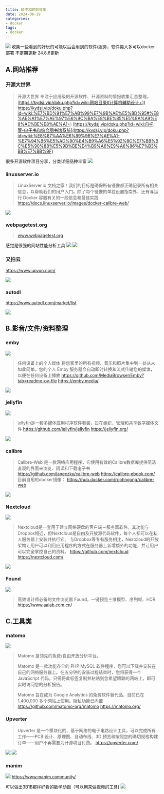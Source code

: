 ```yaml
---
title: 软件和网站收集
date: 2024-06-19
categories:
- docker
tags:
- docker
---
```

![](images/20240619114459.png)
收集一些看到的好玩的可能以后会用到的软件/服务，软件类大多可以docker部署
不定期更新
24.8.6更新

## A.网站推荐
### 开源大世界
>开源大世界 专注于应用级的开源软件、开源资料的情报收集汇总整理。
[https://kydsj.vip/doku.php?id=wiki:网站目录#计算机辅助设计+](
https://kydsj.vip/doku.php?id=wiki:%E7%BD%91%E7%AB%99%E7%9B%AE%E5%BD%95#%E8%AE%A1%E7%AE%97%E6%9C%BA%E8%BE%85%E5%8A%A9%E8%AE%BE%E8%AE%A1+)
[https://kydsj.vip/doku.php?id=wiki:自托管-电子书和综合图书馆系统](https://kydsj.vip/doku.php?id=wiki:%E8%87%AA%E6%89%98%E7%AE%A1-%E7%94%B5%E5%AD%90%E4%B9%A6%E5%92%8C%E7%BB%BC%E5%90%88%E5%9B%BE%E4%B9%A6%E9%A6%86%E7%B3%BB%E7%BB%9F)


很多开源软件项目分享，分类详细品种丰富
![](images/20240619113833.png)




### linuxserver.io
 >LinuxServer.io 文档之家！我们的目标是确保所有镜像都正确记录所有相关信息，以帮助我们的用户入门。除了每个镜像的单独设置指南外，还有与运行 Docker 容器有关的一般信息和最佳实践
 https://docs.linuxserver.io/images/docker-calibre-web/

 ![](images/20240619114936.png)

 <!-- more -->

### webpagetest.org
>www.webpagetest.org

感觉是很强的网站性能分析工具
![](images/20240806152808.png)
![](images/20240806152822.png)

### 又拍云
https://www.upyun.com/

![](images/20240806153828.png)

### autodl
https://www.autodl.com/market/list

![](images/20240806153956.png)


## B.影音/文件/资料整理
### emby
![](images/20240619112801.png)
>任何设备上的个人媒体
将您家里的所有视频、音乐和照片集中到一处从未如此简单。您的个人 Emby 服务器会自动即时转换和流式传输您的媒体，以便在任何设备上播放
https://github.com/MediaBrowser/Emby?tab=readme-ov-file
https://emby.media/

![](images/20240619112854.png)



### jellyfin
![](images/20240619113420.png)
>jellyfin是一套多媒体应用程序软件套装，旨在组织、管理和共享数字媒体文件
https://github.com/jellyfin/jellyfin
https://jellyfin.org/

![](images/20240619113518.png)



### calibre

>Calibre-Web 是一款网络应用程序，它使用有效的Calibre数据库提供简洁直观的界面来浏览、阅读和下载电子书
https://github.com/janeczku/calibre-web
https://calibre-ebook.com/
目前自用的docker镜像：
https://hub.docker.com/r/johngong/calibre-web

![](images/20240619115310.png)


### Nextcloud
![](images/20240619113143.png)
>Nextcloud是一套用于建立网络硬盘的客户端－服务器软件。其功能与Dropbox相近，但Nextcloud是自由及开放源代码软件，每个人都可以在私人服务器上安装并执行它。
>与Dropbox等专有服务相比，Nextcloud的开放架构让用户可以利用应用程序的方式在服务器上新增额外的功能，并让用户可以完全掌控自己的资料。
https://github.com/nextcloud
https://nextcloud.com/

![](images/20240619113206.png)

### Found
![](images/20240719123503.png)
>高效设计师必备的文件浏览器 Found，一键预览三维模型、序列帧、HDR
https://www.aalab.com.cn/

## C.工具类
### matomo
![](images/20240619113019.png)
>Matomo 是领先的免费/自由开放分析平台。
>
>Matomo 是一款功能齐全的 PHP MySQL 软件程序，您可以下载并安装在自己的网络服务器上。在五分钟的安装过程结束时，您将获得一个 JavaScript 代码。只需将此标签复制并粘贴到您希望跟踪的网站上，即可实时访问您的分析报告。
>
>Matomo 旨在成为 Google Analytics 的免费软件替代品，目前已在 1,400,000 多个网站上使用。隐私功能已内置
https://github.com/matomo-org/matomo
https://matomo.org/

### Upverter
>Upverter 是一个模块化的、基于网络的电子电路设计工具，可以完成所有工作——PCB 设计、原理图、自动布线、3D 预览和按照您的确切规格构建订单——用户不再需要为开源项目付费。
https://upverter.com/

![](images/20240806153057.png)
![](images/20240806153111.png)


### manim
![](images/20240814160651.png)
https://www.manim.community/

可以做出3B1B那样好看的数学动画（可以用来做视频的工具)
![](images/20240814160523.png)

